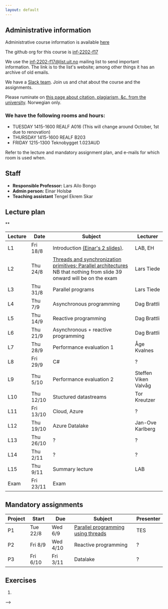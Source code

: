```yaml
---
layout: default
---
```


## Administrative information

Administrative course information is available [here](https://uit.no/utdanning/emner/emne/508209/inf-2202)

The github org for this course is [inf-2202-f17](https://github.com/inf-2202-f17)

We use the [inf-2202-f17@list.uit.no](https://list.uit.no/sympa/info/inf-2202-f17) mailing list to send important information. The link is to the list's website; among other things it has an archive of old emails.

We have a [Slack team](https://inf-2202-f17.slack.com/). Join us and chat about the course and the assignments.

Please ruminate on [this page about citation, plagiarism, &c. from the university](https://uit.no/om/enhet/artikkel?p_document_id=473719). Norwegian only.


### We have the following rooms and hours:

* TUESDAY 1415-1600 REALF A016 (This will change around October, 1st due to renovation)
* THURSDAY 1415-1600 REALF B203
* FRIDAY 1215-1300 Teknobygget 1.023AUD

Refer to the lecture and mandatory assignment plan, and e-mails for which room is used when.

## Staff

* **Responsible Professor:** Lars Ailo Bongo
* **Admin person:** Einar Holsbø
* **Teaching assistant** Tengel Ekrem Skar

## Lecture plan

**

| Lecture | Date      | Subject                                       | Lecturer  |
|---------|-----------|-----------------------------------------------|-----------|
| L1      | Fri 18/8  | Introduction [(Einar's 2 slides)](https://inf-2202-f17.github.io/public/inf2202-17-info.pdf). | LAB, EH   |
| L2      | Thu 24/8  | [Threads and synchronization primitives; Parallel architectures](https://github.com/inf-2202-f17/inf-2202-f17.github.io/blob/master/public/02-threads-synchronization.pptx)  NB that nothing from slide 39 onward will be on the exam | Lars Tiede |
| L3      | Thu 31/8  | Parallel programs                             | Lars Tiede |
| L4      | Thu 7/9   | Asynchronous programming                      | Dag Brattli |
| L5      | Thu 14/9  | Reactive programming                          | Dag Brattli |
| L6      | Thu 21/9  | Asynchronous + reactive programming           | Dag Brattli |
| L7      | Thu 28/9  | Performance evaluation 1                      | Åge Kvalnes |
| L8      | Fri 29/9  | C#                                            | ?           |
| L9      | Thu 5/10  | Performance evaluation 2                      | Steffen Viken Valvåg |
| L10     | Thu 12/10 | Stuctured datastreams                         | Tor Kreutzer |
| L11     | Fri 13/10 | Cloud, Azure                                  | ?           |
| L12     | Thu 19/10 | Azure Datalake                                | Jan-Ove Karlberg |
| L13     | Thu 26/10 | ?                                             | ?         |
| L14     | Thu 2/11  | ?                                             | ?         |
| L15     | Thu 9/11  | Summary lecture                               | LAB       |
| Exam    | Fri 23/11 | Exam                                          |           |


## Mandatory assignments

| Project |	Start      | Due      | Subject  | Presenter |
|---------|------------|----------|----------|---------|
| P1 	    | Tue 22/8   | Wed 6/9  | [Parallel programming using threads](URL) | TES |
| P2      | Fri 8/9    | Wed 4/10 | Reactive programming | ? |
| P3      | Fri 6/10   | Fri 3/11 | Datalake | ? |



## Exercises

1. 
-->
